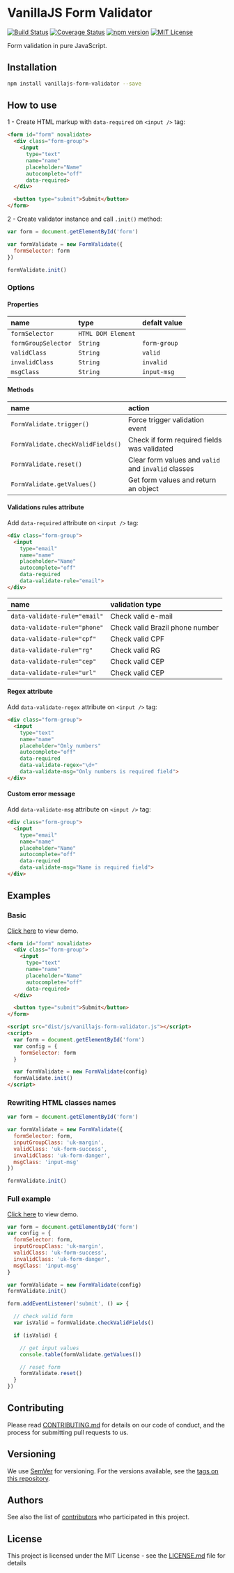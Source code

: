 # VanillaJS Form Validator

[![Build Status](https://travis-ci.org/ederssouza/vanillajs-form-validator.svg?branch=master)](https://travis-ci.org/ederssouza/vanillajs-form-validator) [![Coverage Status](https://coveralls.io/repos/github/ederssouza/vanillajs-form-validator/badge.svg)](https://coveralls.io/github/ederssouza/vanillajs-form-validator) [![npm version](http://img.shields.io/npm/v/vanillajs-form-validator.svg)](https://npmjs.org/package/vanillajs-form-validator) [![MIT License](https://img.shields.io/badge/license-MIT-blue.svg?style=flat)](https://github.com/ederssouza/vanillajs-form-validator/raw/master/LICENSE.md)

Form validation in pure JavaScript.

## Installation

```bash
npm install vanillajs-form-validator --save
```

## How to use

1 - Create HTML markup with `data-required` on `<input />` tag:

```html
<form id="form" novalidate>
  <div class="form-group">
    <input
      type="text"
      name="name"
      placeholder="Name"
      autocomplete="off"
      data-required>
  </div>

  <button type="submit">Submit</button>
</form>
```

2 - Create validator instance and call `.init()` method:

```javascript
var form = document.getElementById('form')

var formValidate = new FormValidate({
  formSelector: form
})

formValidate.init()
```

### Options

#### Properties

|name|type|defalt value|
|:-|:-|:-|
|`formSelector`|`HTML DOM Element`||
|`formGroupSelector`|`String`|`form-group`|
|`validClass`|`String`|`valid`|
|`invalidClass`|`String`|`invalid`|
|`msgClass`|`String`|`input-msg`|

#### Methods

|name|action|
|:-|:-|
|`FormValidate.trigger()`|Force trigger validation event|
|`FormValidate.checkValidFields()`|Check if form required fields was validated|
|`FormValidate.reset()`|Clear form values and `valid` and `invalid` classes|
|`FormValidate.getValues()`|Get form values and return an object|

#### Validations rules attribute

Add `data-required` attribute on `<input />` tag:

```html
<div class="form-group">
  <input
    type="email"
    name="name"
    placeholder="Name"
    autocomplete="off"
    data-required
    data-validate-rule="email">
</div>
```

|name|validation type|
|:-|:-|
|`data-validate-rule="email"`|Check valid e-mail|
|`data-validate-rule="phone"`|Check valid Brazil phone number|
|`data-validate-rule="cpf"`|Check valid CPF|
|`data-validate-rule="rg"`|Check valid RG|
|`data-validate-rule="cep"`|Check valid CEP|
|`data-validate-rule="url"`|Check valid CEP|

#### Regex attribute

Add `data-validate-regex` attribute on `<input />` tag:

```html
<div class="form-group">
  <input
    type="text"
    name="name"
    placeholder="Only numbers"
    autocomplete="off"
    data-required
    data-validate-regex="\d+"
    data-validate-msg="Only numbers is required field">
</div>
```

#### Custom error message

Add `data-validate-msg` attribute on `<input />` tag:

```html
<div class="form-group">
  <input
    type="email"
    name="name"
    placeholder="Name"
    autocomplete="off"
    data-required
    data-validate-msg="Name is required field">
</div>
```

## Examples

### Basic

[Click here](https://ederssouza.github.io/vanillajs-form-validator/samples/basic.html) to view demo.

```html
<form id="form" novalidate>
  <div class="form-group">
    <input
      type="text"
      name="name"
      placeholder="Name"
      autocomplete="off"
      data-required>
  </div>

  <button type="submit">Submit</button>
</form>

<script src="dist/js/vanillajs-form-validator.js"></script>
<script>
  var form = document.getElementById('form')
  var config = {
    formSelector: form
  }

  var formValidate = new FormValidate(config)
  formValidate.init()
</script>
```

### Rewriting HTML classes names

```javascript
var form = document.getElementById('form')

var formValidate = new FormValidate({
  formSelector: form,
  inputGroupClass: 'uk-margin',
  validClass: 'uk-form-success',
  invalidClass: 'uk-form-danger',
  msgClass: 'input-msg'
})

formValidate.init()
```

### Full example

[Click here](https://ederssouza.github.io/vanillajs-form-validator/samples/index.html) to view demo.

```javascript
var form = document.getElementById('form')
var config = {
  formSelector: form,
  inputGroupClass: 'uk-margin',
  validClass: 'uk-form-success',
  invalidClass: 'uk-form-danger',
  msgClass: 'input-msg'
}

var formValidate = new FormValidate(config)
formValidate.init()

form.addEventListener('submit', () => {

  // check valid form
  var isValid = formValidate.checkValidFields()

  if (isValid) {

    // get input values
    console.table(formValidate.getValues())

    // reset form
    formValidate.reset()
  }
})
```

## Contributing

Please read [CONTRIBUTING.md](https://gist.github.com/PurpleBooth/b24679402957c63ec426) for details on our code of conduct, and the process for submitting pull requests to us.

## Versioning

We use [SemVer](http://semver.org/) for versioning. For the versions available, see the [tags on this repository](https://github.com/ederssouza/vanillajs-form-validator/tags).

## Authors

See also the list of [contributors](https://github.com/ederssouza/vanillajs-form-validator/contributors) who participated in this project.

## License

This project is licensed under the MIT License - see the [LICENSE.md](LICENSE.md) file for details
